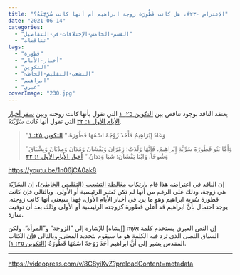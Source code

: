 ```yaml
---
title: "الإعتراض ٢٣٠#، هل كانت قَطُورَة زوجة ابراهيم أم أنها كانت سُرِّيََّتَهُ؟"
date: "2021-06-14"
categories:
  - "القسم-الخامس-الإختلافات-في-التفاصيل"
  - "تناقضات"
tags:
  - "قطورة"
  - "أخبار-الأيام"
  - "التكوين"
  - "التشعب-التقليص-الخاطئ"
  - "ابراهيم"
  - "عبري"
coverImage: "230.jpg"
---
```


يعتقد الناقد بوجود تناقض بين [التكوين ٢٥: ١](https://my.bible.com/bible/101/GEN.25.1) التي تقول بأنها كانت زوجته وبين [سفر أخبار الأيام الأول ١: ٣٢](https://my.bible.com/bible/101/1CH.1.32) التي تقول أنها كانت سُرِّيََّتَهُ.

> ”وَعَادَ إِبْرَاهِيمُ فَأَخَذَ زَوْجَةً اسْمُهَا قَطُورَةُ،“ [التكوين ٢٥: ١](https://my.bible.com/bible/101/GEN.25.1)
>
> ”وَأَمَّا بَنُو قَطُورَةَ سُرِّيَّةِ إِبْراهِيمَ، فَإِنَّهَا وَلَدَتْ: زِمْرَانَ وَيَقْشَانَ وَمَدَانَ وَمِدْيَانَ وَيِشْبَاقَ وَشُوحًا. وَابْنَا يَقْشَانَ: شَبَا وَدَدَانُ.“ [أخبار الأيام الأول ١: ٣٢](https://my.bible.com/bible/101/1CH.1.32)

https://youtu.be/1n06jCA0ak8

إن الناقد في اعتراضه هذا قام بارتكاب [مغالطة التشعب (التقليص الخاطئ)](https://reasonofhope.com/2019/07/25/bifurcation/)، إن السُرِّيّة هي زوجة، وذلك على الرغم من أنها لم تكن تُعتبر الرئيسية أو الأولى. وبالتالي فإن كانت قطورة سُرية ابراهيم وهو ما يرد في أخبار الأيام الأول، فهذا سيعني أنها كانت زوجته. يوجد احتمال بأنَّ ابراهيم قد أعلن قطورة كزوجته الرئيسية أو الأولى وذلك بعد أن توفيت سارة.

إن النص العبري يستخدم كلمة אִשָּׁה \[إيشاه\] للإشارة إلى ”الزوجة“ و”المرأة“. ولكن السياق النصي الذي ترد فيه الكلمة هو ما سيقوم بتحديد المعنى. وبالتالي فإن الكتاب المقدس يشير إلى أنَّ ابراهيم أَخَذَ زَوْجَةً اسْمُهَا قَطُورَةُ ([التكوين ٢٥: ١](https://my.bible.com/bible/101/GEN.25.1)).

---

https://videopress.com/v/8C8yiKvZ?preloadContent=metadata
